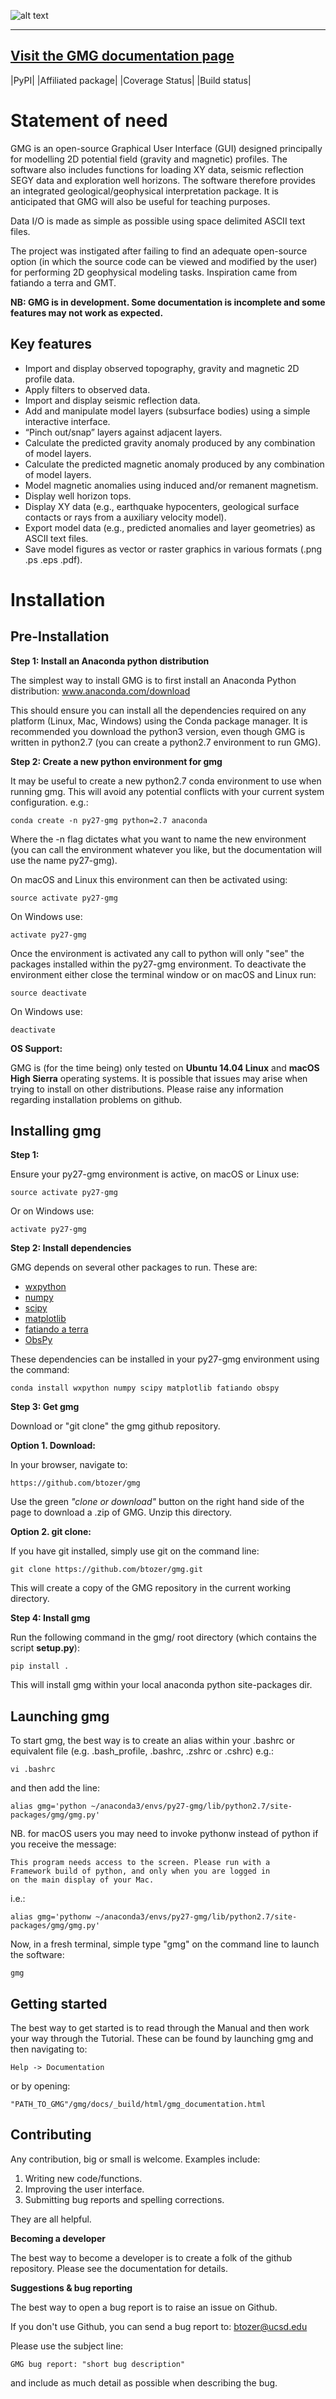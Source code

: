 ![alt text](https://github.com/btozer/gmg/blob/master/docs/_sources/_static/gmg_logo.png)

---
[Visit the GMG documentation page](https://btozer.github.io/gmg/)
---

|PyPI| |Affiliated package| |Coverage Status| |Build status|


Statement of need
=================

GMG is an open-source Graphical User Interface (GUI) designed principally for modelling
2D potential field (gravity and magnetic) profiles. The software also includes 
functions for loading XY data, seismic reflection SEGY data and exploration well horizons.
The software therefore provides an integrated geological/geophysical interpretation
package. It is anticipated that GMG will also be useful for teaching purposes.

Data I/O is made as simple as possible using space delimited ASCII text files.

The project was instigated after failing to find an adequate open-source option
(in which the source code can be viewed and modified by the user) for performing 2D 
geophysical modeling tasks. Inspiration came from fatiando a terra and GMT.

**NB: GMG is in development. Some documentation is incomplete and some features may not work as expected.**

Key features
------------

* Import and display observed topography, gravity and magnetic 2D profile data.
* Apply filters to observed data.
* Import and display seismic reflection data.
* Add and manipulate model layers (subsurface bodies) using a simple interactive interface.
* “Pinch out/snap” layers against adjacent layers.
* Calculate the predicted gravity anomaly produced by any combination of model layers.
* Calculate the predicted magnetic anomaly produced by any combination of model layers.
* Model magnetic anomalies using induced and/or remanent magnetism.
* Display well horizon tops.
* Display XY data (e.g., earthquake hypocenters, geological surface contacts or rays from a auxiliary velocity model).
* Export model data (e.g., predicted anomalies and layer geometries) as ASCII text files.
* Save model figures as vector or raster graphics in various formats (.png .ps .eps .pdf).


Installation
============

Pre-Installation
----------------

**Step 1: Install an Anaconda python distribution**

The simplest way to install GMG is to first install an Anaconda Python distribution: www.anaconda.com/download

This should ensure you can install all the dependencies required on any platform (Linux, Mac, Windows)
using the Conda package manager.  It is recommended you download the python3 version, even though GMG is written 
in python2.7 (you can create a python2.7 environment to run GMG).

**Step 2: Create a new python environment for gmg**

It may be useful to create a new python2.7 conda environment to use when running gmg. This will avoid any potential
conflicts with your current system configuration. e.g.:

    conda create -n py27-gmg python=2.7 anaconda

Where the -n flag dictates what you want to name the new environment (you can call the environment whatever you like,
but the documentation will use the name py27-gmg).

On macOS and Linux this environment can then be activated using:

    source activate py27-gmg

On Windows use:

    activate py27-gmg

Once the environment is activated any call to python will only "see" the packages installed within the py27-gmg
environment. To deactivate the environment either close the terminal window or on macOS and Linux run:

    source deactivate

On Windows use:

    deactivate

**OS Support:**

GMG is (for the time being) only tested on **Ubuntu 14.04 Linux** and **macOS High Sierra** operating systems. 
It is possible that issues may arise when trying to install on other distributions. Please raise any information 
regarding installation problems on github.



Installing gmg
--------------

**Step 1:**

Ensure your py27-gmg environment is active, on macOS or Linux use:

    source activate py27-gmg

Or on Windows use:

    activate py27-gmg

**Step 2: Install dependencies**

GMG depends on several other packages to run. These are:

* [wxpython](http://wiki.wxpython.org/)
* [numpy](http://www.numpy.org)
* [scipy](http://scipy.org/)
* [matplotlib](http://matplotlib.sourceforge.net/)
* [fatiando a terra](http://www.fatiando.org/)
* [ObsPy](http://docs.obspy.org/)

These dependencies can be installed in your py27-gmg environment using the command:

    conda install wxpython numpy scipy matplotlib fatiando obspy

**Step 3: Get gmg**

Download or "git clone" the gmg github repository. 

**Option 1. Download:** 

In your browser, navigate to:

    https://github.com/btozer/gmg

Use the green *"clone or download"* button on the right hand side of the page to download a .zip of GMG. Unzip this
directory.

**Option 2. git clone:**

If you have git installed, simply use git on the command line:

    git clone https://github.com/btozer/gmg.git

This will create a copy of the GMG repository in the current working directory. 

**Step 4: Install  gmg**

Run the following command in the gmg/ root directory (which contains the script **setup.py**):

    pip install .

This will install gmg within your local anaconda python site-packages dir.


Launching gmg
-------------

To start gmg, the best way is to create an alias within your .bashrc or equivalent file 
(e.g. .bash_profile, .bashrc, .zshrc or .cshrc) e.g.:

    vi .bashrc

and then add the line:

    alias gmg='python ~/anaconda3/envs/py27-gmg/lib/python2.7/site-packages/gmg/gmg.py'

NB. for macOS users you may need to invoke pythonw instead of python if you receive the message:

    This program needs access to the screen. Please run with a
    Framework build of python, and only when you are logged in
    on the main display of your Mac.

i.e.:

    alias gmg='pythonw ~/anaconda3/envs/py27-gmg/lib/python2.7/site-packages/gmg/gmg.py'

Now, in a fresh terminal, simple type "gmg" on the command line to launch the software:

    gmg


Getting started
---------------

The best way to get started is to read through the Manual and then work your way through the Tutorial. 
These can be found by launching gmg and then navigating to:

    Help -> Documentation

or by opening:
    
    "PATH_TO_GMG"/gmg/docs/_build/html/gmg_documentation.html

Contributing
------------

Any contribution, big or small is welcome. Examples include:

1. Writing new code/functions.
2. Improving the user interface.
3. Submitting bug reports and spelling corrections.

They are all helpful.

**Becoming a developer**

The best way to become a developer is to create a folk of the github repository.
Please see the documentation for details.

**Suggestions & bug reporting**

The best way to open a bug report is to raise an issue on Github.

If you don't use Github, you can send a bug report to: btozer@ucsd.edu

Please use the subject line:
    
    GMG bug report: "short bug description"

and include as much detail as possible when describing the bug.
